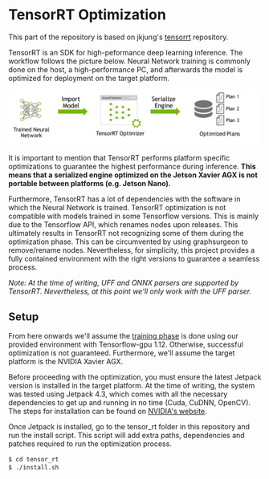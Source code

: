 TensorRT Optimization
====================================

This part of the repository is based on jkjung's [tensorrt](https://github.com/jkjung-avt/tensorrt_demos) repository.

TensorRT is an SDK for high-peformance deep learning inference. The workflow follows the picture below. Neural Network training is commonly done on the host, a high-performance PC, and afterwards the model is optimized for deployment on the target platform.



![TensorRT_workflow](docs/tensor_rt_workflow.jpeg)



It is important to mention that TensorRT performs platform specific optimizations to guarantee the highest performance during inference. **This means that a serialized engine optimized on the Jetson Xavier AGX is not portable between platforms (e.g. Jetson Nano).** 

Furthermore, TensorRT has a lot of dependencies with the software in which the Neural Network is trained. TensorRT optimization is not compatible with models trained in some Tensorflow versions. This is mainly due to the Tensorflow API, which renames nodes upon releases. This ultimately results in TensorRT not recognizing some of them during the optimization phase. This can be circumvented by using graphsurgeon to remove/rename nodes. Nevertheless, for simplicity, this project provides a fully contained environment with the right versions to guarantee a seamless process.

*Note: At the time of writing, UFF and ONNX parsers are supported by TensorRT. Nevertheless, at this point we'll only work with the UFF parser.*

## Setup

From here onwards we'll assume the [training phase](../tensorflow_training) is done using our provided environment with Tensorflow-gpu 1.12. Otherwise, successful optimization is not guaranteed. Furthermore, we'll assume the target platform is the NVIDIA Xavier AGX. 

Before proceeding with the optimization, you must ensure the latest Jetpack version is installed in the target platform. At the time of writing, the system was tested using Jetpack 4.3, which comes with all the necessary dependencies to get up and running in no time (Cuda, CuDNN, OpenCV). The steps for installation can be found on [NVIDIA's website](https://developer.nvidia.com/embedded/jetpack).

Once Jetpack is installed, go to the tensor_rt folder in this repository and run the install script. This script will add extra paths, dependencies and patches required to run the optimization process.

```
$ cd tensor_rt
$ ./install.sh
```



